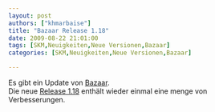 ```yaml
---
layout: post
authors: ["khmarbaise"]
title: "Bazaar Release 1.18"
date: 2009-08-22 21:01:00
tags: [SKM,Neuigkeiten,Neue Versionen,Bazaar]
categories: [SKM,Neuigkeiten,Neue Versionen,Bazaar]

---
```

Es gibt ein Update von [Bazaar](http://www.bazaar-vcs.org).  
Die neue [Release 1.18](http://doc.bazaar-vcs.org/bzr.1.18/en/release-notes/NEWS.html#bzr-1-18) enthält wieder 
einmal eine menge von Verbesserungen.
